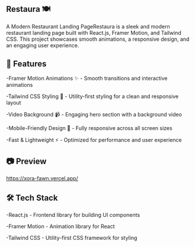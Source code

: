 ## Restaura 🍽️ 
A Modern Restaurant Landing PageRestaura is a sleek and modern restaurant landing page built with React.js, Framer Motion, and Tailwind CSS. This project showcases smooth animations, a responsive design, and an engaging user experience.

## 🚀 Features 
-Framer Motion Animations ✨ - Smooth transitions and interactive animations

-Tailwind CSS Styling 🎨 - Utility-first styling for a clean and responsive layout

-Video Background 📹 - Engaging hero section with a background video

-Mobile-Friendly Design 📱 - Fully responsive across all screen sizes

-Fast & Lightweight ⚡ - Optimized for performance and user experience

## 📷 Preview
https://xora-fawn.vercel.app/

## 🛠️ Tech Stack
-React.js - Frontend library for building UI components

-Framer Motion - Animation library for React

-Tailwind CSS - Utility-first CSS framework for styling

